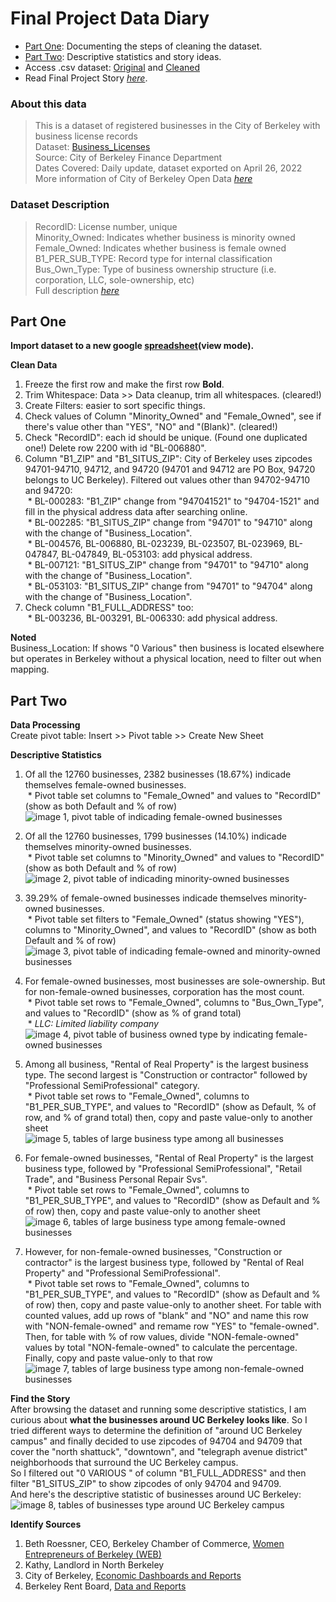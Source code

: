 # Final Project Data Diary

* [Part One](https://github.com/jiyuntsai/JOURN_296-Data-Journalism/blob/main/final-project-process.md#part-one): Documenting the steps of cleaning the dataset.
* [Part Two](https://github.com/jiyuntsai/JOURN_296-Data-Journalism/blob/main/final-project-process.md#part-two): Descriptive statistics and story ideas.
* Access .csv dataset: [Original](https://github.com/jiyuntsai/JOURN_296-Data-Journalism/blob/main/Business_Licenses(original).csv) and [Cleaned](https://github.com/jiyuntsai/JOURN_296-Data-Journalism/blob/main/Business_Licenses(cleaned).csv)
* Read Final Project Story *[here](https://github.com/jiyuntsai/JOURN_296-Data-Journalism/blob/main/final-project-story.md)*. <br/>
<!-- I am sooooooooo tirrrrrrrrrrred bruhhhhhhhhhhh-->

### About this data <br/>
>This is a dataset of registered businesses in the City of Berkeley with business license records <br/>
Dataset: [Business_Licenses](https://data.cityofberkeley.info/Business/Business-Licenses/rwnf-bu3w) <br/>
Source: City of Berkeley Finance Department <br/>
Dates Covered: Daily update, dataset exported on April 26, 2022 <br/>
More information of City of Berkeley Open Data *[here](https://data.cityofberkeley.info/)* <br/>

### Dataset Description <br/>
>RecordID: License number, unique <br/>
Minority_Owned: Indicates whether business is minority owned <br/>
Female_Owned: Indicates whether business is female owned <br/>
B1_PER_SUB_TYPE: Record type for internal classification <br/>
Bus_Own_Type: Type of business ownership structure (i.e. corporation, LLC, sole-ownership, etc) <br/>
Full description *[here](https://drive.google.com/file/d/1Ou8U6Q6X_qIdRvASN8QyvPVrcwdVKSVw/view?usp=sharing)* <br/>

## Part One

**Import dataset to a new google [spreadsheet](https://docs.google.com/spreadsheets/d/1SH9cntqwLkngYWbZ1HqiDEozQgJiCJI6Bqzv9l7l_vs/edit?usp=sharing)(view mode).** <br/>

**Clean Data**
1. Freeze the first row and make the first row **Bold**.
2. Trim Whitespace: Data >> Data cleanup, trim all whitespaces. (cleared!)
3. Create Filters: easier to sort specific things.
4. Check values of Column "Minority_Owned" and "Female_Owned", see if there's value other than "YES", "NO" and "(Blank)". (cleared!)
5. Check "RecordID": each id should be unique. (Found one duplicated one!) Delete row 2200 with id "BL-006880".
6. Column "B1_ZIP" and "B1_SITUS_ZIP": City of Berkeley uses zipcodes 94701-94710, 94712, and 94720 (94701 and 94712 are PO Box, 94720 belongs to UC Berkeley). Filtered out values other than 94702-94710 and 94720: <br/>
&nbsp;* BL-000283: "B1_ZIP" change from "947041521" to "94704-1521" and fill in the physical address data after searching online. <br/>
&nbsp;* BL-002285: "B1_SITUS_ZIP" change from "94701" to "94710" along with the change of "Business_Location". <br/>
&nbsp;* BL-004576, BL-006880, BL-023239, BL-023507, BL-023969, BL-047847, BL-047849, BL-053103: add physical address. <br/>
&nbsp;* BL-007121: "B1_SITUS_ZIP" change from "94701" to "94710" along with the change of "Business_Location". <br/>
&nbsp;* BL-053103: "B1_SITUS_ZIP" change from "94701" to "94704" along with the change of "Business_Location". <br/>
7. Check column "B1_FULL_ADDRESS" too: <br/>
&nbsp;* BL-003236, BL-003291, BL-006330: add physical address. <br/>

**Noted** <br/>
Business_Location: If shows "0 Various" then business is located elsewhere but operates in Berkeley without a physical location, need to filter out when mapping.

## Part Two

**Data Processing** <br/>
Create pivot table: Insert >> Pivot table >> Create New Sheet <br/>

**Descriptive Statistics** <br/>
1. Of all the 12760 businesses, 2382 businesses (18.67%) indicade themselves female-owned businesses. <br/>
&nbsp;* Pivot table set columns to "Female_Owned" and values to "RecordID" (show as both Default and % of row) <br/>
![image 1, pivot table of indicading female-owned businesses](https://github.com/jiyuntsai/JOURN_296/blob/main/fpp1.png) <br/>

2. Of all the 12760 businesses, 1799 businesses (14.10%) indicade themselves minority-owned businesses. <br/>
&nbsp;* Pivot table set columns to "Minority_Owned" and values to "RecordID" (show as both Default and % of row) <br/>
![image 2, pivot table of indicading minority-owned businesses](https://github.com/jiyuntsai/JOURN_296/blob/main/fpp2.png) <br/>

3. 39.29% of female-owned businesses indicade themselves minority-owned businesses. <br/>
&nbsp;* Pivot table set filters to "Female_Owned" (status showing "YES"), columns to "Minority_Owned", and values to "RecordID" (show as both Default and % of row) <br/>
![image 3, pivot table of indicading female-owned and minority-owned businesses](https://github.com/jiyuntsai/JOURN_296/blob/main/fpp3.png) <br/>

4. For female-owned businesses, most businesses are sole-ownership. But for non-female-owned businesses, corporation has the most count. <br/>
&nbsp;* Pivot table set rows to "Female_Owned", columns to "Bus_Own_Type", and values to "RecordID" (show as % of grand total) <br/>
&nbsp;* *LLC: Limited liability company*
![image 4, pivot table of business owned type by indicating female-owned businesses](https://github.com/jiyuntsai/JOURN_296/blob/main/fpp4.png) <br/>

5. Among all business, "Rental of Real Property" is the largest business type. The second largest is "Construction or contractor" followed by "Professional SemiProfessional" category. <br/>
&nbsp;* Pivot table set rows to "Female_Owned", columns to "B1_PER_SUB_TYPE", and values to "RecordID" (show as Default, % of row, and % of grand total) then, copy and paste value-only to another sheet <br/>
![image 5, tables of large business type among all businesses](https://github.com/jiyuntsai/JOURN_296/blob/main/fpp5.png) <br/>

6. For female-owned businesses, "Rental of Real Property" is the largest business type, followed by "Professional SemiProfessional", "Retail Trade", and "Business Personal Repair Svs". <br/>
&nbsp;* Pivot table set rows to "Female_Owned", columns to "B1_PER_SUB_TYPE", and values to "RecordID" (show as Default and % of row) then, copy and paste value-only to another sheet <br/>
![image 6, tables of large business type among female-owned businesses](https://github.com/jiyuntsai/JOURN_296/blob/main/fpp6.png) <br/>

7. However, for non-female-owned businesses, "Construction or contractor" is the largest business type, followed by "Rental of Real Property" and  "Professional SemiProfessional". <br/>
&nbsp;* Pivot table set rows to "Female_Owned", columns to "B1_PER_SUB_TYPE", and values to "RecordID" (show as Default and % of row) then, copy and paste value-only to another sheet. For table with counted values, add up rows of "blank" and "NO" and name this row with "NON-female-owned" and remame row "YES" to "female-owned". Then, for table with % of row values, divide "NON-female-owned" values by total "NON-female-owned" to calculate the percentage. Finally, copy and paste value-only to that row <br/>
![image 7, tables of large business type among non-female-owned businesses](https://github.com/jiyuntsai/JOURN_296/blob/main/fpp7.png) <br/>

**Find the Story** <br/>
After browsing the dataset and running some descriptive statistics, I am curious about **what the businesses around UC Berkeley looks like**. So I tried different ways to determine the definition of "around UC Berkeley campus" and finally decided to use zipcodes of 94704 and 94709 that cover the "north shattuck", "downtown", and "telegraph avenue district" neighborhoods that surround the UC Berkeley campus. <br/>
So I filtered out "0 VARIOUS " of column "B1_FULL_ADDRESS" and then filter "B1_SITUS_ZIP" to show zipcodes of only 94704 and 94709. <br/> 
And here's the descriptive statistic of businesses around UC Berkeley:
![image 8, tables of businesses type around UC Berkeley campus](https://github.com/jiyuntsai/JOURN_296/blob/main/fpp8.png) <br/>

**Identify Sources** <br/>
1. Beth Roessner, CEO, Berkeley Chamber of Commerce, [Women Entrepreneurs of Berkeley (WEB)](https://web.berkeleychamber.com/WEB-Member-Directory)
2. Kathy, Landlord in North Berkeley
3. City of Berkeley, [Economic Dashboards and Reports](https://berkeleyca.gov/doing-business/economic-development/economic-dashboards-and-reports)
4. Berkeley Rent Board, [Data and Reports](https://rentboard.berkeleyca.gov/forms-reports/data-reports)
